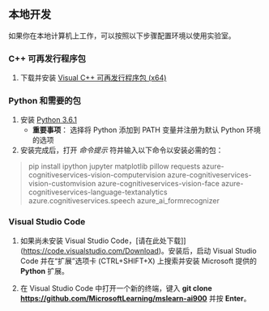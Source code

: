 ﻿## 本地开发 

如果你在本地计算机上工作，可以按照以下步骤配置环境以使用实验室。  

### C++ 可再发行程序包 
1. 下载并安装 [Visual C++ 可再发行程序包 (x64)](https://aka.ms/vs/16/release/vc_redist.x64.exe) 

### Python 和需要的包 
1. 安装 [Python 3.6.1](https://www.python.org/downloads/release/python-361/)  
   - **重要事项**： 选择将 Python 添加到 PATH 变量并注册为默认 Python 环境的选项 
2. 安装完成后，打开 *命令提示* 符并输入以下命令以安装必需的包： 

> pip install ipython jupyter matplotlib pillow requests azure-cognitiveservices-vision-computervision azure-cognitiveservices-vision-customvision azure-cognitiveservices-vision-face azure-cognitiveservices-language-textanalytics azure.cognitiveservices.speech azure_ai_formrecognizer 

### Visual Studio Code 
1. 如果尚未安装 Visual Studio Code，[请在此处下载]](https://code.visualstudio.com/Download)。安装后，启动 Visual Studio Code 并在“扩展”选项卡 (CTRL+SHIFT+X) 上搜索并安装 Microsoft 提供的 **Python** 扩展。

2. 在 Visual Studio Code 中打开一个新的终端，键入 **git clone https://github.com/MicrosoftLearning/mslearn-ai900** 并按 **Enter**。 

